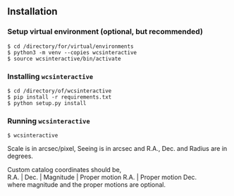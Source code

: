 ## Installation

### Setup virtual environment (optional, but recommended)
<pre><code>$ cd /directory/for/virtual/environments
$ python3 -m venv --copies wcsinteractive
$ source wcsinteractive/bin/activate</code></pre>

### Installing `wcsinteractive`
<pre><code>$ cd /directory/of/wcsinteractive
$ pip install -r requirements.txt
$ python setup.py install</code></pre>

### Running `wcsinteractive`
<pre><code>$ wcsinteractive</code></pre>

Scale is in arcsec/pixel, Seeing is in arcsec and R.A., Dec. and Radius are in degrees.

Custom catalog coordinates should be,\
R.A. | Dec. | Magnitude | Proper motion R.A. | Proper motion Dec. \
where magnitude and the proper motions are optional.
